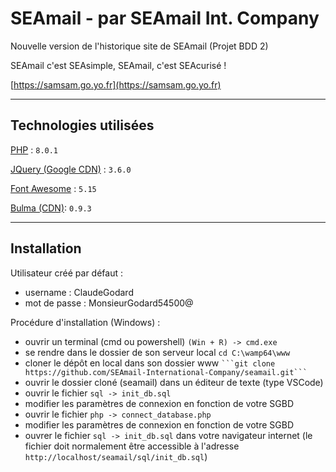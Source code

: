# SEAmail - par SEAmail Int. Company

Nouvelle version de l'historique site de SEAmail (Projet BDD 2)

SEAmail c'est SEAsimple, SEAmail, c'est SEAcurisé !

[https://samsam.go.yo.fr](https://samsam.go.yo.fr)

---

## Technologies utilisées

[PHP](https://www.php.net/) : `8.0.1`

[JQuery (Google CDN)](https://jquery.com/) : `3.6.0`

[Font Awesome](https://fontawesome.com/) : `5.15`

[Bulma (CDN)](https://bulma.io/): `0.9.3`


---

## Installation

Utilisateur créé par défaut :

- username : ClaudeGodard
- mot de passe : MonsieurGodard54500@


Procédure d'installation (Windows) :

- ouvrir un terminal (cmd ou powershell) `(Win + R) -> cmd.exe`
- se rendre dans le dossier de son serveur local  `cd C:\wamp64\www`
- cloner le dépôt en local dans son dossier www ` ```git clone https://github.com/SEAmail-International-Company/seamail.git``` `
- ouvrir le dossier cloné (seamail) dans un éditeur de texte (type VSCode)
- ouvrir le fichier `sql -> init_db.sql`
- modifier les paramètres de connexion en fonction de votre SGBD
- ouvrir le fichier `php -> connect_database.php`
- modifier les paramètres de connexion en fonction de votre SGBD
- ouvrer le fichier `sql -> init_db.sql` dans votre navigateur internet (le fichier doit normalement être accessible à l'adresse `http://localhost/seamail/sql/init_db.sql`)
